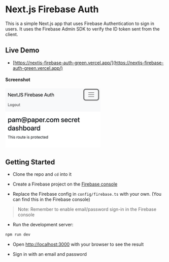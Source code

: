 # Next.js Firebase Auth

This is a simple Next.js app that uses Firebase Authentication to sign in users. It uses the Firebase Admin SDK to verify the ID token sent from the client.

## Live Demo

- [https://nextjs-firebase-auth-green.vercel.app/](https://nextjs-firebase-auth-green.vercel.app/)

#### Screenshot

<img src="screenshot.png" alt="screenshot" width="300">

## Getting Started

- Clone the repo and `cd` into it

- Create a Firebase project on the [Firebase console](https://console.firebase.google.com/)

- Replace the Firebase config in `config/firebase.ts` with your own. (You can find this in the Firebase console)

> Note: Remember to enable email/password sign-in in the Firebase console

- Run the development server:

```bash
npm run dev
```

- Open [http://localhost:3000](http://localhost:3000) with your browser to see the result

- Sign in with an email and password

